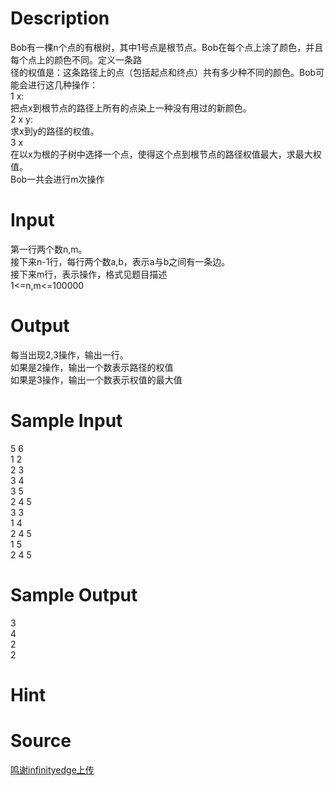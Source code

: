 
# Description

<div class="content"><div>Bob有一棵n个点的有根树，其中1号点是根节点。Bob在每个点上涂了颜色，并且每个点上的颜色不同。定义一条路</div>
<div>径的权值是：这条路径上的点（包括起点和终点）共有多少种不同的颜色。Bob可能会进行这几种操作：</div>
<div>1 x:</div>
<div>把点x到根节点的路径上所有的点染上一种没有用过的新颜色。</div>
<div>2 x y:</div>
<div>求x到y的路径的权值。</div>
<div>3 x</div>
<div>在以x为根的子树中选择一个点，使得这个点到根节点的路径权值最大，求最大权值。</div>
<div>Bob一共会进行m次操作</div>
<div></div></div>

# Input

<div class="content"><div>第一行两个数n,m。</div>
<div>接下来n-1行，每行两个数a,b，表示a与b之间有一条边。</div>
<div>接下来m行，表示操作，格式见题目描述</div>
<div>1&lt;=n,m&lt;=100000</div>
<div></div></div>

# Output

<div class="content"><div>每当出现2,3操作，输出一行。</div>
<div>如果是2操作，输出一个数表示路径的权值</div>
<div>如果是3操作，输出一个数表示权值的最大值</div>
<div></div></div>

# Sample Input

<div class="content"><span class="sampledata">5 6<br/>
1 2<br/>
2 3<br/>
3 4<br/>
3 5<br/>
2 4 5<br/>
3 3<br/>
1 4<br/>
2 4 5<br/>
1 5<br/>
2 4 5</span></div>

# Sample Output

<div class="content"><span class="sampledata">3<br/>
4<br/>
2<br/>
2</span></div>

# Hint

<div class="content"><p></p></div>

# Source

<div class="content"><p><a href="problemset.php?search=鸣谢infinityedge上传">鸣谢infinityedge上传</a></p></div>

